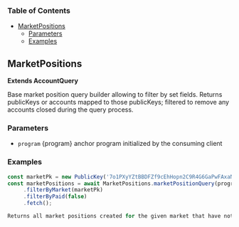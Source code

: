 <!-- Generated by documentation.js. Update this documentation by updating the source code. -->

### Table of Contents

*   [MarketPositions][1]
    *   [Parameters][2]
    *   [Examples][3]

## MarketPositions

**Extends AccountQuery**

Base market position query builder allowing to filter by set fields. Returns publicKeys or accounts mapped to those publicKeys; filtered to remove any accounts closed during the query process.

### Parameters

*   `program`  {program} anchor program initialized by the consuming client

### Examples

```javascript
const marketPk = new PublicKey('7o1PXyYZtBBDFZf9cEhHopn2C9R4G6GaPwFAxaNWM33D')
const marketPositions = await MarketPositions.marketPositionQuery(program)
     .filterByMarket(marketPk)
     .filterByPaid(false)
     .fetch();

Returns all market positions created for the given market that have not yet been paid out.
```

[1]: #marketpositions

[2]: #parameters

[3]: #examples
